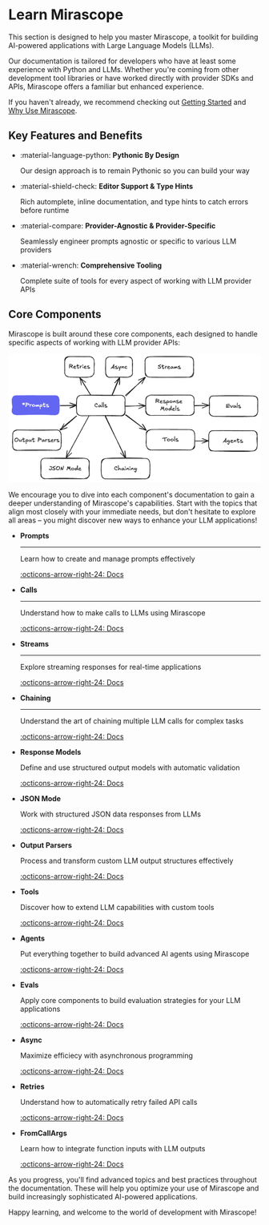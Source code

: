 # Learn Mirascope

This section is designed to help you master Mirascope, a toolkit for building AI-powered applications with Large Language Models (LLMs).

Our documentation is tailored for developers who have at least some experience with Python and LLMs. Whether you're coming from other development tool libraries or have worked directly with provider SDKs and APIs, Mirascope offers a familiar but enhanced experience.

If you haven't already, we recommend checking out [Getting Started](../index.md) and [Why Use Mirascope](../WHY.md).

## Key Features and Benefits

<div class="grid cards" markdown>

- :material-language-python: __Pythonic By Design__

    Our design approach is to remain Pythonic so you can build your way

- :material-shield-check: __Editor Support & Type Hints__

    Rich automplete, inline documentation, and type hints to catch errors before runtime

- :material-compare: __Provider-Agnostic & Provider-Specific__

    Seamlessly engineer prompts agnostic or specific to various LLM providers

- :material-wrench: __Comprehensive Tooling__

    Complete suite of tools for every aspect of working with LLM provider APIs

</div>

## Core Components

Mirascope is built around these core components, each designed to handle specific aspects of working with LLM provider APIs:

![Learn Flow Chart](../assets/learn_flow.png)

We encourage you to dive into each component's documentation to gain a deeper understanding of Mirascope's capabilities. Start with the topics that align most closely with your immediate needs, but don't hesitate to explore all areas – you might discover new ways to enhance your LLM applications!

<div class="grid cards" markdown>

-   __Prompts__

    ---

    Learn how to create and manage prompts effectively

    [:octicons-arrow-right-24: Docs](./prompts.md)

-   __Calls__

    ---

    Understand how to make calls to LLMs using Mirascope

    [:octicons-arrow-right-24: Docs](./calls.md)

-   __Streams__

    ---

    Explore streaming responses for real-time applications

    [:octicons-arrow-right-24: Docs](./streams.md)

-   __Chaining__

    ---

    Understand the art of chaining multiple LLM calls for complex tasks

    [:octicons-arrow-right-24: Docs](./chaining.md)

-   __Response Models__

    Define and use structured output models with automatic validation

    [:octicons-arrow-right-24: Docs](response_models/index.md)

-   __JSON Mode__

    Work with structured JSON data responses from LLMs

    [:octicons-arrow-right-24: Docs](./json_mode.md)

-   __Output Parsers__

    Process and transform custom LLM output structures effectively

    [:octicons-arrow-right-24: Docs](./output_parsers.md)

-   __Tools__

    Discover how to extend LLM capabilities with custom tools

    [:octicons-arrow-right-24: Docs](./tools.md)

-   __Agents__

    Put everything together to build advanced AI agents using Mirascope

    [:octicons-arrow-right-24: Docs](./agents.md)

-   __Evals__

    Apply core components to build evaluation strategies for your LLM applications

    [:octicons-arrow-right-24: Docs](./evals.md)

-   __Async__

    Maximize efficiecy with asynchronous programming

    [:octicons-arrow-right-24: Docs](./async.md)

-   __Retries__

    Understand how to automatically retry failed API calls

    [:octicons-arrow-right-24: Docs](./retries.md)

- __FromCallArgs__

    Learn how to integrate function inputs with LLM outputs

    [:octicons-arrow-right-24: Docs](response_models/from_call_args.md)
</div>

As you progress, you'll find advanced topics and best practices throughout the documentation. These will help you optimize your use of Mirascope and build increasingly sophisticated AI-powered applications.

Happy learning, and welcome to the world of development with Mirascope!
